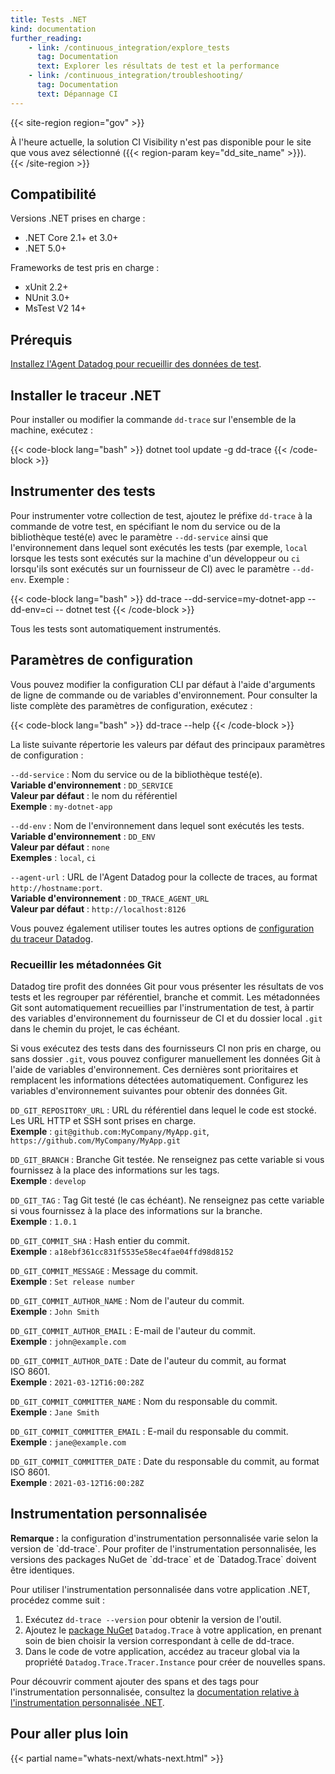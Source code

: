 ```yaml
---
title: Tests .NET
kind: documentation
further_reading:
    - link: /continuous_integration/explore_tests
      tag: Documentation
      text: Explorer les résultats de test et la performance
    - link: /continuous_integration/troubleshooting/
      tag: Documentation
      text: Dépannage CI
---
```


{{< site-region region="gov" >}}
<div class="alert alert-warning">À l'heure actuelle, la solution CI Visibility n'est pas disponible pour le site que vous avez sélectionné ({{< region-param key="dd_site_name" >}}).</div>
{{< /site-region >}}

## Compatibilité

Versions .NET prises en charge :
* .NET Core 2.1+ et 3.0+
* .NET 5.0+

Frameworks de test pris en charge :
* xUnit 2.2+
* NUnit 3.0+
* MsTest V2 14+

## Prérequis

[Installez l'Agent Datadog pour recueillir des données de test][1].

## Installer le traceur .NET

Pour installer ou modifier la commande `dd-trace` sur l'ensemble de la machine, exécutez :

{{< code-block lang="bash" >}}
dotnet tool update -g dd-trace
{{< /code-block >}}

## Instrumenter des tests

Pour instrumenter votre collection de test, ajoutez le préfixe `dd-trace` à la commande de votre test, en spécifiant le nom du service ou de la bibliothèque testé(e) avec le paramètre `--dd-service` ainsi que l'environnement dans lequel sont exécutés les tests (par exemple, `local` lorsque les tests sont exécutés sur la machine d'un développeur ou `ci` lorsqu'ils sont exécutés sur un fournisseur de CI) avec le paramètre `--dd-env`. Exemple :

{{< code-block lang="bash" >}}
dd-trace --dd-service=my-dotnet-app --dd-env=ci -- dotnet test
{{< /code-block >}}

Tous les tests sont automatiquement instrumentés.

## Paramètres de configuration

Vous pouvez modifier la configuration CLI par défaut à l'aide d'arguments de ligne de commande ou de variables d'environnement. Pour consulter la liste complète des paramètres de configuration, exécutez :

{{< code-block lang="bash" >}}
dd-trace --help
{{< /code-block >}}

La liste suivante répertorie les valeurs par défaut des principaux paramètres de configuration :

`--dd-service`
: Nom du service ou de la bibliothèque testé(e).<br/>
**Variable d'environnement** : `DD_SERVICE`<br/>
**Valeur par défaut** : le nom du référentiel<br/>
**Exemple** : `my-dotnet-app`

`--dd-env`
: Nom de l'environnement dans lequel sont exécutés les tests.<br/>
**Variable d'environnement** : `DD_ENV`<br/>
**Valeur par défaut** : `none`<br/>
**Exemples** : `local`, `ci`

`--agent-url`
: URL de l'Agent Datadog pour la collecte de traces, au format `http://hostname:port`.<br/>
**Variable d'environnement** : `DD_TRACE_AGENT_URL`<br/>
**Valeur par défaut** : `http://localhost:8126`

Vous pouvez également utiliser toutes les autres options de [configuration du traceur Datadog][2].

### Recueillir les métadonnées Git

Datadog tire profit des données Git pour vous présenter les résultats de vos tests et les regrouper par référentiel, branche et commit. Les métadonnées Git sont automatiquement recueillies par l'instrumentation de test, à partir des variables d'environnement du fournisseur de CI et du dossier local `.git` dans le chemin du projet, le cas échéant.

Si vous exécutez des tests dans des fournisseurs CI non pris en charge, ou sans dossier `.git`, vous pouvez configurer manuellement les données Git à l'aide de variables d'environnement. Ces dernières sont prioritaires et remplacent les informations détectées automatiquement. Configurez les variables d'environnement suivantes pour obtenir des données Git.

`DD_GIT_REPOSITORY_URL`
: URL du référentiel dans lequel le code est stocké. Les URL HTTP et SSH sont prises en charge.<br/>
**Exemple** : `git@github.com:MyCompany/MyApp.git`, `https://github.com/MyCompany/MyApp.git`

`DD_GIT_BRANCH`
: Branche Git testée. Ne renseignez pas cette variable si vous fournissez à la place des informations sur les tags.<br/>
**Exemple** : `develop`

`DD_GIT_TAG`
: Tag Git testé (le cas échéant). Ne renseignez pas cette variable si vous fournissez à la place des informations sur la branche.<br/>
**Exemple** : `1.0.1`

`DD_GIT_COMMIT_SHA`
: Hash entier du commit.<br/>
**Exemple** : `a18ebf361cc831f5535e58ec4fae04ffd98d8152`

`DD_GIT_COMMIT_MESSAGE`
: Message du commit.<br/>
**Exemple** : `Set release number`

`DD_GIT_COMMIT_AUTHOR_NAME`
: Nom de l'auteur du commit.<br/>
**Exemple** : `John Smith`

`DD_GIT_COMMIT_AUTHOR_EMAIL`
: E-mail de l'auteur du commit.<br/>
**Exemple** : `john@example.com`

`DD_GIT_COMMIT_AUTHOR_DATE`
: Date de l'auteur du commit, au format ISO 8601.<br/>
**Exemple** : `2021-03-12T16:00:28Z`

`DD_GIT_COMMIT_COMMITTER_NAME`
: Nom du responsable du commit.<br/>
**Exemple** : `Jane Smith`

`DD_GIT_COMMIT_COMMITTER_EMAIL`
: E-mail du responsable du commit.<br/>
**Exemple** : `jane@example.com`

`DD_GIT_COMMIT_COMMITTER_DATE`
: Date du responsable du commit, au format ISO 8601.<br/>
**Exemple** : `2021-03-12T16:00:28Z`

## Instrumentation personnalisée


<div class="alert alert-warning">
  <strong>Remarque :</strong> la configuration d'instrumentation personnalisée varie selon la version de `dd-trace`. Pour profiter de l'instrumentation personnalisée, les versions des packages NuGet de `dd-trace` et de `Datadog.Trace` doivent être identiques.
</div>

Pour utiliser l'instrumentation personnalisée dans votre application .NET, procédez comme suit :

1. Exécutez `dd-trace --version` pour obtenir la version de l'outil.
1. Ajoutez le [package NuGet][3] `Datadog.Trace` à votre application, en prenant soin de bien choisir la version correspondant à celle de dd-trace.
2. Dans le code de votre application, accédez au traceur global via la propriété `Datadog.Trace.Tracer.Instance` pour créer de nouvelles spans.

Pour découvrir comment ajouter des spans et des tags pour l'instrumentation personnalisée, consultez la [documentation relative à l'instrumentation personnalisée .NET][4].

## Pour aller plus loin

{{< partial name="whats-next/whats-next.html" >}}


[1]: /continuous_integration/setup_tests/agent/
[2]: /tracing/setup_overview/setup/dotnet-core/?tab=windows#configuration
[3]: https://www.nuget.org/packages/Datadog.Trace
[4]: /tracing/setup_overview/custom_instrumentation/dotnet/
